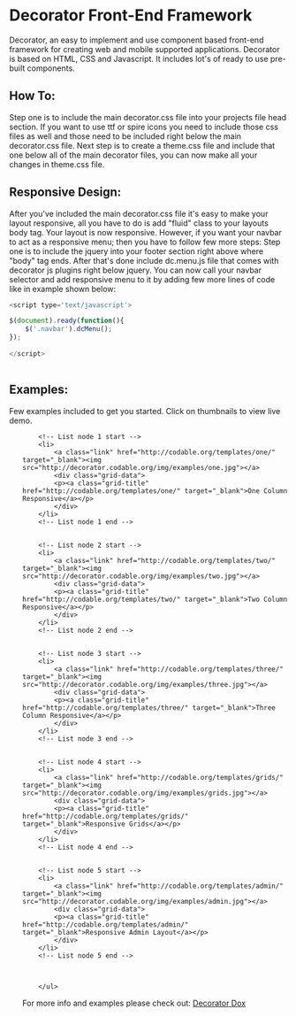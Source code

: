 Decorator Front-End Framework
==========

Decorator, an easy to implement and use component based front-end framework for creating web and mobile supported applications. 
Decorator is based on HTML, CSS and Javascript. It includes lot's of ready to use pre-built components. 

How To:
-------

Step one is to include the main decorator.css file into your projects file head section. If you want to use ttf or spire icons you need to include those css files as well and those need to be included right below the main decorator.css file. Next step is to create a theme.css file and include that one below all of the main decorator files, you can now make all your changes in theme.css file.

Responsive Design:
------------------

After you've included the main decorator.css file it's easy to make your layout responsive, all you have to do is add "fluid" class to your layouts body tag. Your layout is now responsive. However, if you want your navbar to act as a responsive menu; then you have to follow few more steps: Step one is to include the jquery into your footer section right above where "body" tag ends. After that's done include dc.menu.js file that comes with decorator js plugins right below jquery. You can now call your navbar selector and add responsive menu to it by adding few more lines of code like in example shown below:

```javascript
<script type='text/javascript'>

$(document).ready(function(){
    $('.navbar').dcMenu();
});
  	
</script>
  	
````
Examples:
----------
Few examples included to get you started. Click on thumbnails to view live demo.

<ul class="media-grid-wide grid3" style="list-style: none;">
			
		<!-- List node 1 start -->
		<li>
		    <a class="link" href="http://codable.org/templates/one/" target="_blank"><img src="http://decorator.codable.org/img/examples/one.jpg"></a>
		    <div class="grid-data">
			<p><a class="grid-title" href="http://codable.org/templates/one/" target="_blank">One Column Responsive</a></p>
			</div>
		</li>
		<!-- List node 1 end -->	

			
		<!-- List node 2 start -->
		<li>
		    <a class="link" href="http://codable.org/templates/two/" target="_blank"><img src="http://decorator.codable.org/img/examples/two.jpg"></a>
		    <div class="grid-data">
			<p><a class="grid-title" href="http://codable.org/templates/two/" target="_blank">Two Column Responsive</a></p>
			</div>
		</li>
		<!-- List node 2 end -->	

			
		<!-- List node 3 start -->
		<li>
		    <a class="link" href="http://codable.org/templates/three/" target="_blank"><img src="http://decorator.codable.org/img/examples/three.jpg"></a>
		    <div class="grid-data">
			<p><a class="grid-title" href="http://codable.org/templates/three/" target="_blank">Three Column Responsive</a></p>
			</div>
		</li>
		<!-- List node 3 end -->	

			
		<!-- List node 4 start -->
		<li>
		    <a class="link" href="http://codable.org/templates/grids/" target="_blank"><img src="http://decorator.codable.org/img/examples/grids.jpg"></a>
		    <div class="grid-data">
			<p><a class="grid-title" href="http://codable.org/templates/grids/" target="_blank">Responsive Grids</a></p>
			</div>
		</li>
		<!-- List node 4 end -->	

			
		<!-- List node 5 start -->
		<li>
		    <a class="link" href="http://codable.org/templates/admin/" target="_blank"><img src="http://decorator.codable.org/img/examples/admin.jpg"></a>
		    <div class="grid-data">
			<p><a class="grid-title" href="http://codable.org/templates/admin/" target="_blank">Responsive Admin Layout</a></p>
			</div>
		</li>
		<!-- List node 5 end -->	


		   
		</ul>



For more info and examples please check out: [Decorator Dox](http://decorator.codable.org/getit) 
